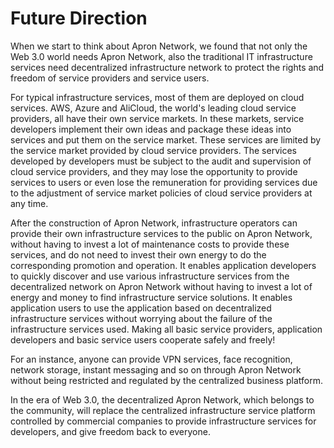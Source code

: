 # Future Direction

When we start to think about Apron Network, we found that not only the Web 3.0 world needs Apron Network, also the traditional IT infrastructure services need decentralized infrastructure network to protect the rights and freedom of service providers and service users.

For typical infrastructure services, most of them are deployed on cloud services. AWS, Azure and AliCloud, the world's leading cloud service providers, all have their own service markets. In these markets, service developers implement their own ideas and package these ideas into services and put them on the service market. These services are limited by the service market provided by cloud service providers. The services developed by developers must be subject to the audit and supervision of cloud service providers, and they may lose the opportunity to provide services to users or even lose the remuneration for providing services due to the adjustment of service market policies of cloud service providers at any time.

After the construction of Apron Network, infrastructure operators can provide their own infrastructure services to the public on Apron Network, without having to invest a lot of maintenance costs to provide these services, and do not need to invest their own energy to do the corresponding promotion and operation. It enables application developers to quickly discover and use various infrastructure services from the decentralized network on Apron Network without having to invest a lot of energy and money to find infrastructure service solutions. It enables application users to use the application based on decentralized infrastructure services without worrying about the failure of the infrastructure services used. Making all basic service providers, application developers and basic service users cooperate safely and freely!

For an instance, anyone can provide VPN services, face recognition, network storage, instant messaging and so on through Apron Network without being restricted and regulated by the centralized business platform.

In the era of Web 3.0, the decentralized Apron Network, which belongs to the community, will replace the centralized infrastructure service platform controlled by commercial companies to provide infrastructure services for developers, and give freedom back to everyone.
